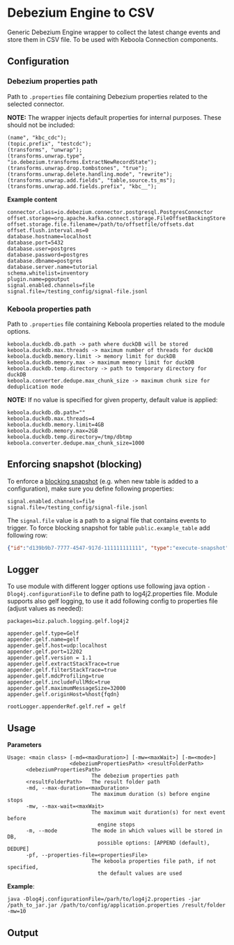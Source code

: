 # Debezium Engine to CSV

Generic Debezium Engine wrapper to collect the latest change events and store them in CSV file. To be used with Keboola
Connection components.

## Configuration

### Debezium properties path

Path to `.properties` file containing Debezium properties related to the selected connector.

**NOTE:** The wrapper injects default properties for internal purposes. These should not be included:

```
(name", "kbc_cdc");
(topic.prefix", "testcdc");
(transforms", "unwrap");
(transforms.unwrap.type", "io.debezium.transforms.ExtractNewRecordState");
(transforms.unwrap.drop.tombstones", "true");
(transforms.unwrap.delete.handling.mode", "rewrite");
(transforms.unwrap.add.fields", "table,source.ts_ms");
(transforms.unwrap.add.fields.prefix", "kbc__");
```

**Example content**

```properties
connector.class=io.debezium.connector.postgresql.PostgresConnector
offset.storage=org.apache.kafka.connect.storage.FileOffsetBackingStore
offset.storage.file.filename=/path/to/offsetfile/offsets.dat
offset.flush.interval.ms=0
database.hostname=localhost
database.port=5432
database.user=postgres
database.password=postgres
database.dbname=postgres
database.server.name=tutorial
schema.whitelist=inventory
plugin.name=pgoutput
signal.enabled.channels=file
signal.file=/testing_config/signal-file.jsonl
```

### Keboola properties path

Path to `.properties` file containing Keboola properties related to the module options.


```
keboola.duckdb.db.path -> path where duckDB will be stored 
keboola.duckdb.max.threads -> maximum number of threads for duckDB
keboola.duckdb.memory.limit -> memory limit for duckDB
keboola.duckdb.memory.max -> maximum memory limit for duckDB
keboola.duckdb.temp.directory -> path to temporary directory for duckDB
keboola.converter.dedupe.max_chunk_size -> maximum chunk size for deduplication mode
```

**NOTE:** If no value is specified for given property, default value is applied:

```properties
keboola.duckdb.db.path=""
keboola.duckdb.max.threads=4
keboola.duckdb.memory.limit=4GB
keboola.duckdb.memory.max=2GB
keboola.duckdb.temp.directory=/tmp/dbtmp
keboola.converter.dedupe.max_chunk_size=1000
```

## Enforcing snapshot (blocking)

To enforce a [blocking snapshot](https://debezium.io/documentation/reference/stable/connectors/postgresql.html#postgresql-blocking-snapshots) 
(e.g. when new table is added to a configuration), make sure you define following properties:

```properties
signal.enabled.channels=file
signal.file=/testing_config/signal-file.jsonl
```

The `signal.file` value is a path to a signal file that contains events to trigger.
To force blocking snapshot for table `public.example_table` add following row:

```json
{"id":"d139b9b7-7777-4547-917d-111111111111", "type":"execute-snapshot", "data":{"type":"BLOCKING", "data-collections": ["public.example_table"]}}
```

## Logger

To use module with different logger options use following java option `-Dlog4j.configurationFile` to define path to log4j2.properties file.
Module supports also gelf logging, to use it add following config to properties file (adjust values as needed):

```properties
packages=biz.paluch.logging.gelf.log4j2

appender.gelf.type=Gelf
appender.gelf.name=gelf
appender.gelf.host=udp:localhost
appender.gelf.port=12202
appender.gelf.version = 1.1
appender.gelf.extractStackTrace=true
appender.gelf.filterStackTrace=true
appender.gelf.mdcProfiling=true
appender.gelf.includeFullMdc=true
appender.gelf.maximumMessageSize=32000
appender.gelf.originHost=%host{fqdn}

rootLogger.appenderRef.gelf.ref = gelf
```

## Usage

**Parameters**

```
Usage: <main class> [-md=<maxDuration>] [-mw=<maxWait>] [-m=<mode>]
                    <debeziumPropertiesPath> <resultFolderPath>
      <debeziumPropertiesPath>
                           The debezium properties path
      <resultFolderPath>   The result folder path
      -md, --max-duration=<maxDuration>
                           The maximum duration (s) before engine stops
      -mw, --max-wait=<maxWait>
                           The maximum wait duration(s) for next event before
                             engine stops
      -m, --mode           The mode in which values will be stored in DB, 
                             possible options: [APPEND (default), DEDUPE]
      -pf, --properties-file=<propertiesFile>
                           The keboola properties file path, if not specified,
                             the default values are used
```

**Example**:

```shell
java -Dlog4j.configurationFile=/parh/to/log4j2.properties -jar /path_to_jar.jar /path/to/config/application.properties /result/folder -mw=10
```

## Output
